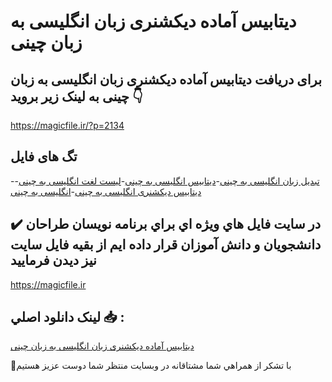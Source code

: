 # دیتابیس آماده دیکشنری زبان انگلیسی به زبان چینی

## برای دریافت دیتابیس آماده دیکشنری زبان انگلیسی به زبان چینی به لینک زیر بروید 👇

https://magicfile.ir/?p=2134

## تگ های فایل

-[تبدیل زبان انگلیسی به چینی](https://magicfile.ir/product/%d8%af%db%8c%d8%aa%d8%a7%d8%a8%db%8c%d8%b3-%d8%a2%d9%85%d8%a7%d8%af%d9%87-%d8%af%db%8c%da%a9%d8%b4%d9%86%d8%b1%db%8c-%d8%b2%d8%a8%d8%a7%d9%86-%d8%a7%d9%86%da%af%d9%84%db%8c%d8%b3%db%8c-%d8%a8%d9%87-%d8%b2%d8%a8%d8%a7%d9%86-%da%86%db%8c%d9%86%db%8c/)-[دیتابیس انگلیسی به چینی](https://magicfile.ir/product/%d8%af%db%8c%d8%aa%d8%a7%d8%a8%db%8c%d8%b3-%d8%a2%d9%85%d8%a7%d8%af%d9%87-%d8%af%db%8c%da%a9%d8%b4%d9%86%d8%b1%db%8c-%d8%b2%d8%a8%d8%a7%d9%86-%d8%a7%d9%86%da%af%d9%84%db%8c%d8%b3%db%8c-%d8%a8%d9%87-%d8%b2%d8%a8%d8%a7%d9%86-%da%86%db%8c%d9%86%db%8c/)-[لیست لغت انگلیسی به چینی](https://magicfile.ir/product/%d8%af%db%8c%d8%aa%d8%a7%d8%a8%db%8c%d8%b3-%d8%a2%d9%85%d8%a7%d8%af%d9%87-%d8%af%db%8c%da%a9%d8%b4%d9%86%d8%b1%db%8c-%d8%b2%d8%a8%d8%a7%d9%86-%d8%a7%d9%86%da%af%d9%84%db%8c%d8%b3%db%8c-%d8%a8%d9%87-%d8%b2%d8%a8%d8%a7%d9%86-%da%86%db%8c%d9%86%db%8c/)-[دیتابیس دیکشنری انگلیسی به چینی](https://magicfile.ir/product/%d8%af%db%8c%d8%aa%d8%a7%d8%a8%db%8c%d8%b3-%d8%a2%d9%85%d8%a7%d8%af%d9%87-%d8%af%db%8c%da%a9%d8%b4%d9%86%d8%b1%db%8c-%d8%b2%d8%a8%d8%a7%d9%86-%d8%a7%d9%86%da%af%d9%84%db%8c%d8%b3%db%8c-%d8%a8%d9%87-%d8%b2%d8%a8%d8%a7%d9%86-%da%86%db%8c%d9%86%db%8c/)-[انگلیسی به چینی](https://magicfile.ir/product/%d8%af%db%8c%d8%aa%d8%a7%d8%a8%db%8c%d8%b3-%d8%a2%d9%85%d8%a7%d8%af%d9%87-%d8%af%db%8c%da%a9%d8%b4%d9%86%d8%b1%db%8c-%d8%b2%d8%a8%d8%a7%d9%86-%d8%a7%d9%86%da%af%d9%84%db%8c%d8%b3%db%8c-%d8%a8%d9%87-%d8%b2%d8%a8%d8%a7%d9%86-%da%86%db%8c%d9%86%db%8c/)

## ✔️ در سايت فايل هاي ويژه اي براي برنامه نويسان طراحان دانشجويان و دانش آموزان قرار داده ايم از بقيه فايل سايت نيز ديدن فرماييد

https://magicfile.ir


## لينک دانلود اصلي 📥 :

[دیتابیس آماده دیکشنری زبان انگلیسی به زبان چینی](https://magicfile.ir/product/%d8%af%db%8c%d8%aa%d8%a7%d8%a8%db%8c%d8%b3-%d8%a2%d9%85%d8%a7%d8%af%d9%87-%d8%af%db%8c%da%a9%d8%b4%d9%86%d8%b1%db%8c-%d8%b2%d8%a8%d8%a7%d9%86-%d8%a7%d9%86%da%af%d9%84%db%8c%d8%b3%db%8c-%d8%a8%d9%87-%d8%b2%d8%a8%d8%a7%d9%86-%da%86%db%8c%d9%86%db%8c/) 


🙏با تشکر از همراهي شما مشتاقانه در وبسایت منتظر شما دوست عزیز هستیم

